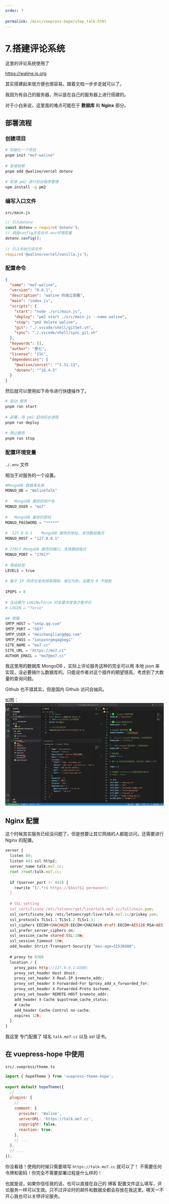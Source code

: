 ```yaml
---
order: 7

permalink: /misc/vuepress-hope/step_talk.html
---
```


# 7.搭建评论系统

这里的评论系统使用了

https://waline.js.org

其实搭建起来很方便也很容易。跟着文档一步步走就可以了。

我因为有自己的服务器，所以是在自己的服务器上进行搭建的。

对于小白来说，这里面的难点可能在于 **数据库** 和 **Nginx** 部分。

## 部署流程

### 创建项目

```bash
# 初始化一个项目
pnpm init "mo7-waline"

# 安装依赖
pnpm add @waline/vercel dotenv

# 安装 pm2 进行后台程序管理
npm install -g pm2

```

### 编写入口文件

`src/main.js`

```js title="src/main.js"
// 引入dotenv
const dotenv = require('dotenv');
// 调用config方法合并.env环境变量
dotenv.config();

// 引入并执行该文件
require('@waline/vercel/vanilla.js');
```

### 配置命令

```json
{
  "name": "mo7-waline",
  "version": "0.0.1",
  "description": "waline 的独立部署",
  "main": "index.js",
  "scripts": {
    "start": "node ./src/main.js",
    "deploy": "pm2 start ./src/main.js --name waline",
    "stop": "pm2 delete waline",
    "git": "./.vscode/shell/gitSet.sh",
    "sync": "./.vscode/shell/sync_git.sh"
  },
  "keywords": [],
  "author": "墨七",
  "license": "ISC",
  "dependencies": {
    "@waline/vercel": "^1.31.13",
    "dotenv": "^16.4.5"
  }
}
```

然后就可以使用如下命令进行快捷操作了。

```bash
# 启动 服务
pnpm run start

# 部署，用 pm2 启动后台进程
pnpm run deploy

# 停止服务
pnpm run stop

```

### 配置环境变量

`./.env` 文件

相当于对服务的一个设置。

```py
#MongoDB 数据库名称
MONGO_DB = "WalineTalk"

#	MongoDB 服务的用户名
MONGO_USER = "mo7"

#	MongoDB 服务的密码
MONGO_PASSWORD = "*****"

#  127.0.0.1	MongoDB 服务的地址，支持数组格式
MONGO_HOST = "127.0.0.1"

# 27017	MongoDB 服务的端口，支持数组格式
MONGO_PORT = "27017"

# 等级标签
LEVELS = true

# 基于 IP 的评论发布频率限制，单位为秒。设置为 0 不限制

IPQPS = 8

# 当设置为 LOGIN=force 时会要求登录才能评论
# LOGIN = "force"

## 邮箱
SMTP_HOST = "smtp.qq.com"
SMTP_PORT = "587"
SMTP_USER = "meichangliang@qq.com"
SMTP_PASS = "iocpznrgmqagbegi"
SITE_NAME = "mo7.cc"
SITE_URL = "https://mo7.cc"
AUTHOR_EMAIL = "mo7@mo7.cc"

```

我这里用的数据库 MongoDB ，实际上评论服务这种的完全可以用 本地 json 来实现，没必要搞什么数据库的。只能说作者对这个插件的期望很高，考虑到了大数量的查询问题。

Github 也不错其实，但是国内 Github 访问会抽风。

如图：
![waline 服务内容](img/talk-serve.png)

## Nginx 配置

这个时候其实服务已经没问题了，但是想要让其它网络的人都能访问，还需要进行 Nginx 的配置。

```js
server {
  listen 80;
  listen 443 ssl http2;
  server_name talk.mo7.cc;
  root /root/talk.mo7.cc;

  if ($server_port !~ 443) {
    rewrite ^(/.*)$ https://$host$1 permanent;
  }

  # SSL setting
  ssl_certificate /etc/letsencrypt/live/talk.mo7.cc/fullchain.pem;
  ssl_certificate_key /etc/letsencrypt/live/talk.mo7.cc/privkey.pem;
  ssl_protocols TLSv1.1 TLSv1.2 TLSv1.3;
  ssl_ciphers EECDH+CHACHA20:EECDH+CHACHA20-draft:EECDH+AES128:RSA+AES128:EECDH+AES256:RSA+AES256:EECDH+3DES:RSA+3DES:!MD5;
  ssl_prefer_server_ciphers on;
  ssl_session_cache shared:SSL:10m;
  ssl_session_timeout 10m;
  add_header Strict-Transport-Security "max-age=31536000";

  # proxy to 8360
  location / {
    proxy_pass http://127.0.0.1:8360;
    proxy_set_header Host $host;
    proxy_set_header X-Real-IP $remote_addr;
    proxy_set_header X-Forwarded-For $proxy_add_x_forwarded_for;
    proxy_set_header X-Forwarded-Proto $scheme;
    proxy_set_header REMOTE-HOST $remote_addr;
    add_header X-Cache $upstream_cache_status;
    # cache
    add_header Cache-Control no-cache;
    expires 12h;
  }
}
```

我这里 专门配置了 域名 `talk.mo7.cc` 以及 ssl 证书。

## 在 vuepress-hope 中使用

`src/.vuepress/theme.ts`

```js
import { hopeTheme } from 'vuepress-theme-hope';

export default hopeTheme({
  // ...
  plugins: {
    // ...
    comment: {
      provider: 'Waline',
      serverURL: 'https://talk.mo7.cc',
      copyright: false,
      reaction: true,
    },
    // ...
  },
  // ...
});
```

你没看错！使用的时候只需要填写 `https://talk.mo7.cc` 就可以了！ 不需要任何令牌和密码！你完全不需要部署过程是什么样的！

也就是说，如果你信任我的话，也可以直接在自己的 博客 配置文件这么填写，评论服务一样可以生效。只不过评论时的邮件和数据全都会存放在我这里。哪天一不开心我也可以关停评论服务。
